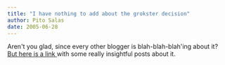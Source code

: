 ```yaml
---
title: "I have nothing to add about the grokster decision"
author: Pito Salas
date: 2005-06-28
---
```


Aren't you glad, since every other blogger is blah-blah-blah'ing about it?
[But here is a link ](<http://www.eff.org/deeplinks/>)with some really
insightful posts about it.


